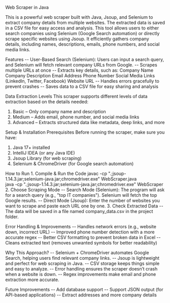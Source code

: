 Web Scraper in Java

This is a powerful web scraper built with Java, Jsoup, and Selenium to extract company details from multiple websites. The extracted data is saved in a CSV file for easy access and analysis.
This tool allows users to either search companies using Selenium (Google Search automation) or directly scrape specific websites using Jsoup. It efficiently gathers company details, including names, descriptions, emails, phone numbers, and social media links.

Features
-- User-Based Search (Selenium): Users can input a search query, and Selenium will fetch relevant company URLs from Google.
-- Scrapes multiple URLs at once
-- Extracts key details, such as:
   Company Name
   Company Description
   Email Address
   Phone Number
   Social Media Links (LinkedIn, Twitter, Facebook)
   Website URL
-- Handles errors gracefully to prevent crashes
-- Saves data to a CSV file for easy sharing and analysis

Data Extraction Levels
  This scraper supports different levels of data extraction based on the details needed:
1. Basic – Only company name and description
2. Medium – Adds email, phone number, and social media links
3. Advanced – Extracts structured data like metadata, deep links, and more

Setup & Installation
Prerequisites
Before running the scraper, make sure you have:
1. Java 17+ installed
2. IntelliJ IDEA (or any Java IDE)
3. Jsoup Library (for web scraping)
4. Selenium & ChromeDriver (for Google search automation)
     
How to Run
1️. Compile & Run the Code
javac -cp ".;jsoup-1.14.3.jar;selenium-java.jar;chromedriver.exe" WebScraper.java  
java -cp ".;jsoup-1.14.3.jar;selenium-java.jar;chromedriver.exe" WebScraper    
2️. Choose Scraping Mode
-- Search Mode (Selenium): The program will ask for a search query (e.g., "top IT companies"). Selenium will fetch the top Google results.
-- Direct Mode (Jsoup): Enter the number of websites you want to scrape and paste each URL one by one.
3️. Check Extracted Data
--The data will be saved in a file named company_data.csv in the project folder.

Error Handling & Improvements
-- Handles network errors (e.g., website down, incorrect URL)
-- Improved phone number detection with a more accurate regex
-- Better CSV formatting to prevent broken data in Excel
-- Cleans extracted text (removes unwanted symbols for better readability)

Why This Approach?
-- Selenium + ChromeDriver automates Google Search, helping users find relevant company links.
-- Jsoup is lightweight and perfect for web scraping in Java.
-- CSV storage keeps things simple and easy to analyze.
-- Error handling ensures the scraper doesn’t crash when a website is down.
-- Regex improvements make email and phone extraction more accurate.

Future Improvements
-- Add database support 
-- Support JSON output (for API-based applications)
-- Extract addresses and more company details


